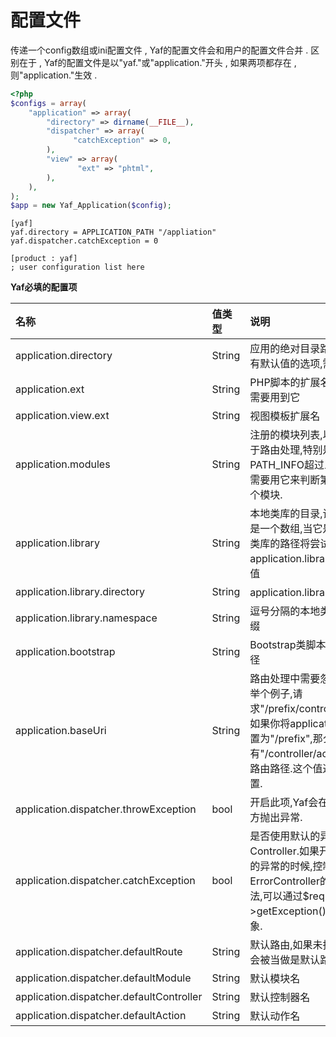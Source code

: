 # 配置文件

传递一个config数组或ini配置文件 , Yaf的配置文件会和用户的配置文件合并 . 区别在于 , Yaf的配置文件是以"yaf."或"application."开头 , 如果两项都存在 , 则"application."生效 .

```php
<?php
$configs = array(
    "application" => array(
        "directory" => dirname(__FILE__),
        "dispatcher" => array(
              "catchException" => 0,
        ),
        "view" => array(
               "ext" => "phtml",
        ),
    ),
);
$app = new Yaf_Application($config);
```

```
[yaf]
yaf.directory = APPLICATION_PATH "/appliation"
yaf.dispatcher.catchException = 0

[product : yaf]
; user configuration list here
```

**Yaf必填的配置项**

| 名称 | 值类型 | 说明 |
| :--- | :--- | :--- |
| application.directory | String | 应用的绝对目录路径,唯一一个没有默认值的选项,需要手动设置 |
| application.ext | String | PHP脚本的扩展名,类的自动加载需要用到它 |
| application.view.ext | String | 视图模板扩展名 |
| application.modules | String | 注册的模块列表,以逗号分隔,用于路由处理,特别是当PATH\_INFO超过三段的时候,Yaf需要用它来判断第一段是否是一个模块. |
| application.library | String | 本地类库的目录,该配置项也可以是一个数组,当它是数组的时候,类库的路径将尝试使用application.library.directory的值 |
| application.library.directory | String | application.library的别名 |
| application.library.namespace | String | 逗号分隔的本地类库命名空间前缀 |
| application.bootstrap | String | Bootstrap类脚本文件的绝对路径 |
| application.baseUri | String | 路由处理中需要忽略的路径前缀.举个例子,请求"/prefix/controller/action"时.如果你将application.baseUri设置为"/prefix",那么只有"/controller/action"会被当做路由路径.这个值通常不需要设置. |
| application.dispatcher.throwException | bool | 开启此项,Yaf会在发生错误的地方抛出异常. |
| application.dispatcher.catchException | bool | 是否使用默认的异常捕获Controller.如果开启,在有未捕获的异常的时候,控制权会交给ErrorController的errorAction方法,可以通过$request-&gt;getException\(\)获得此异常对象. |
| application.dispatcher.defaultRoute | String | 默认路由,如果未指定,静态路由会被当做是默认路由. |
| application.dispatcher.defaultModule | String | 默认模块名 |
| application.dispatcher.defaultController | String | 默认控制器名 |
| application.dispatcher.defaultAction | String | 默认动作名 |



